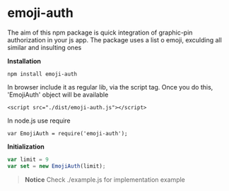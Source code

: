 # emoji-auth

The aim of this npm package is quick integration of graphic-pin authorization in your js app. The package uses a list o emoji, exculding all similar and insulting ones

**Installation**

```
npm install emoji-auth
```

In browser include it as regular lib, via the script tag. Once you do this, 'EmojiAuth' object will be available 
```
<script src="./dist/emoji-auth.js"></script>
```

In node.js use require
```
var EmojiAuth = require('emoji-auth');
```

**Initialization**

```js
var limit = 9
var set = new EmojiAuth(limit);
```

> **Notice** Check ./example.js for implementation example
